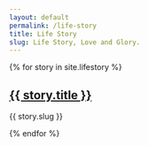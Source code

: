 ```yaml
---
layout: default
permalink: /life-story
title: Life Story
slug: Life Story, Love and Glory.
---
```


{% for story in site.lifestory %}
<h2><a href="{{ story.url }}">{{ story.title }}</a></h2>
<p>{{ story.slug }}</p>
{% endfor %}
